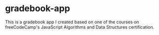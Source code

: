 # gradebook-app
This is a gradebook app I created based on one of the courses on freeCodeCamp's JavaScript Algorithms and Data Structures certification.
